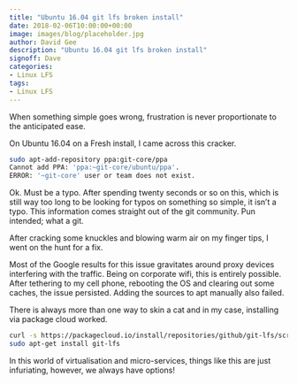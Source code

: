 ```yaml
---
title: "Ubuntu 16.04 git lfs broken install"
date: 2018-02-06T10:00:00+00:00
image: images/blog/placeholder.jpg
author: David Gee
description: "Ubuntu 16.04 git lfs broken install"
signoff: Dave
categories:
- Linux LFS
tags:
- Linux LFS
---
```


When something simple goes wrong, frustration is never proportionate to the anticipated ease.

On Ubuntu 16.04 on a Fresh install, I came across this cracker.

```bash
sudo apt-add-repository ppa:git-core/ppa
Cannot add PPA: 'ppa:~git-core/ubuntu/ppa'.
ERROR: '~git-core' user or team does not exist.
```

Ok. Must be a typo. After spending twenty seconds or so on this, which is still way too long to be looking for typos on something so simple, it isn’t a typo.
This information comes straight out of the git community. Pun intended; what a git.

After cracking some knuckles and blowing warm air on my finger tips, I went on the hunt for a fix.

Most of the Google results for this issue gravitates around proxy devices interfering with the traffic. Being on corporate wifi, this is entirely possible.
After tethering to my cell phone, rebooting the OS and clearing out some caches, the issue persisted. Adding the sources to apt manually also failed.

There is always more than one way to skin a cat and in my case, installing via package cloud worked.

```bash
curl -s https://packagecloud.io/install/repositories/github/git-lfs/script.deb.sh | sudo bash
sudo apt-get install git-lfs
```

In this world of virtualisation and micro-services, things like this are just infuriating, however, we always have options!